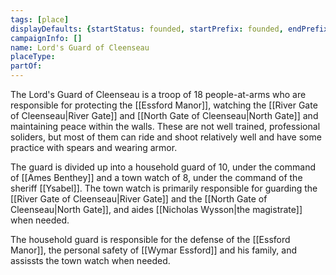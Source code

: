 ```yaml
---
tags: [place]
displayDefaults: {startStatus: founded, startPrefix: founded, endPrefix: destroyed, endStatus: destroyed}
campaignInfo: []
name: Lord's Guard of Cleenseau
placeType:
partOf:
---
```



The Lord's Guard of Cleenseau is a troop of 18 people-at-arms who are responsible for protecting the [[Essford Manor]], watching the [[River Gate of Cleenseau|River Gate]] and [[North Gate of Cleenseau|North Gate]] and maintaining peace within the walls. These are not well trained, professional soliders, but most of them can ride and shoot relatively well and have some practice with spears and wearing armor.

The guard is divided up into a household guard of 10, under the command of [[Ames Benthey]] and a town watch of 8, under the command of the sheriff [[Ysabel]]. The town watch is primarily responsible for guarding the [[River Gate of Cleenseau|River Gate]] and the [[North Gate of Cleenseau|North Gate]], and aides [[Nicholas Wysson|the magistrate]] when needed.

The household guard is responsible for the defense of the [[Essford Manor]], the personal safety of [[Wymar Essford]] and his family, and assissts the town watch when needed.

